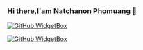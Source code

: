 ### Hi there,I'am <a href="">Natchanon Phomuang</a> 👋

[![GitHub WidgetBox](https://github-widgetbox.vercel.app/api/profile?username=Natchanon84&data=followers,repositories,stars,commits&theme=nautilus)](https://github.com/Jurredr/github-widgetboxnautilus)

[![GitHub WidgetBox](https://github-widgetbox.vercel.app/api/skills?languages=html,css,javascript&includeNames=true&theme=nautilus)](https://github.com/Jurredr/github-widgetbox)







<!--**Natchanon84/Natchanon84** is a ✨ _special_ ✨ repository because its `README.md` (this file) appears on your GitHub profile.

Here are some ideas to get you started:

- 🔭 I’m currently working on ...
- 🌱 I’m currently learning ...
- 👯 I’m looking to collaborate on ...
- 🤔 I’m looking for help with ...
- 💬 Ask me about ...
- 📫 How to reach me: ...
- 😄 Pronouns: ...
- ⚡ Fun fact: ... --!>
